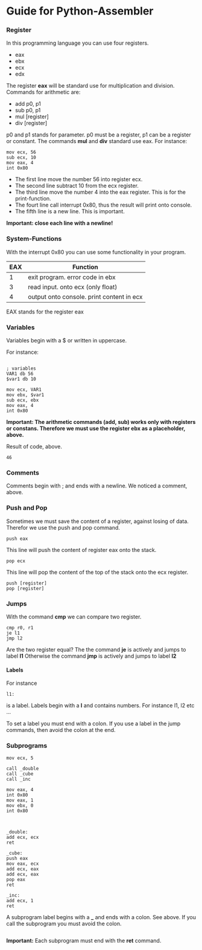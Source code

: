 # Guide for Python-Assembler

### Register

In this programming language you can use four registers. 
* eax
* ebx
* ecx
* edx

The register **eax** will be standard use for multiplication and division. 
Commands for arithmetic are:

* add  p0, p1
* sub  p0, p1
* mul  [register]
* div   [register]

p0 and p1 stands for parameter. p0 must be a register, p1 can be a register or constant.
The commands **mul** and **div** standard use eax. For instance:

```
mov ecx, 56
sub ecx, 10
mov eax, 4
int 0x80 

```

* The first line move the number  56 into register ecx.
* The second line subtract 10 from the ecx register.
* The third line move the number 4 into the eax register. This is for the print-function. 
* The fourt line call interrupt 0x80, thus the result will print onto console.
* The fifth line is a new line. This is important.

**Important: close each line with a newline!**

### System-Functions

With the interrupt 0x80 you can use some functionality in your program. 

EAX  | Function 
---- | ---------
1   | exit program. error code in ebx
3   | read input. onto ecx (only float)
4   | output onto console. print content in ecx

EAX stands for the register eax

### Variables

Variables begin with a $ or written in uppercase.

For instance:

```

; variables
VAR1 db 56
$var1 db 10

mov ecx, VAR1
mov ebx, $var1
sub ecx, ebx
mov eax, 4
int 0x80

```

**Important: The arithmetic commands (add, sub) works only with registers or constans. 
Therefore we must use the register ebx as a placeholder, above.**

Result of code, above.

```
46
```
### Comments

Comments begin with ; and ends with a newline. 
We noticed a comment, above. 

### Push and Pop

Sometimes we must save the content of a register, against losing of data.
Therefor we use the push and pop command.

```
push eax

```

This line will push the content of register eax onto the stack. 

```
pop ecx 

```

This line will pop the content of the top of the stack onto the ecx register. 

```
push [register]
pop [register]

```

### Jumps

With the command **cmp** we can compare two register. 

```
cmp r0, r1
je l1
jmp l2

```

Are the two register equal? The the command **je** is actively and jumps to label **l1**
Otherwise the command **jmp** is actively and jumps to label **l2**

#### Labels

For instance

```
l1: 

```

is a label.
Labels begin with a **l** and contains numbers.
For instance l1, l2 etc ...

To set a label you must end with a colon.
If you use a label in the jump commands, then avoid the colon at the end.


### Subprograms

```
mov ecx, 5

call _double
call _cube
call _inc

mov eax, 4
int 0x80
mov eax, 1
mov ebx, 0
int 0x80



_double:
add ecx, ecx
ret 

_cube:
push eax
mov eax, ecx
add ecx, eax
add ecx, eax
pop eax
ret

_inc:
add ecx, 1
ret

```

A subprogram label begins with a **_** and ends with a colon. See above. 
If you call the subprogram you must avoid the colon.

``` call _subprogramName
```

**Important:** Each subprogram must end with the **ret** command.

